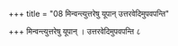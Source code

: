 +++
title = "08 मिन्वन्त्युत्तरेषु यूपान् उत्तरवेदिमुपवपन्ति"

+++
मिन्वन्त्युत्तरेषु यूपान् । उत्तरवेदिमुपवपन्ति ८